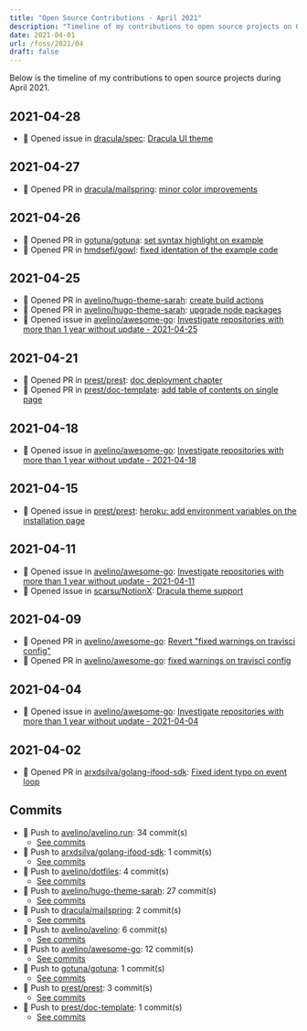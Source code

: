 ```yaml
---
title: "Open Source Contributions - April 2021"
description: "Timeline of my contributions to open source projects on GitHub during April 2021."
date: 2021-04-01
url: /foss/2021/04
draft: false
---
```


Below is the timeline of my contributions to open source projects during April 2021.

## 2021-04-28

- 🐛 Opened issue in [dracula/spec](https://github.com/dracula/spec): [Dracula UI theme](https://github.com/dracula/spec/issues/9)

## 2021-04-27

- 🔀 Opened PR in [dracula/mailspring](https://github.com/dracula/mailspring): [minor color improvements](https://github.com/dracula/mailspring/pull/9)

## 2021-04-26

- 🔀 Opened PR in [gotuna/gotuna](https://github.com/gotuna/gotuna): [set syntax highlight on example](https://github.com/gotuna/gotuna/pull/5)
- 🔀 Opened PR in [hmdsefi/gowl](https://github.com/hmdsefi/gowl): [fixed identation of the example code](https://github.com/hmdsefi/gowl/pull/17)

## 2021-04-25

- 🔀 Opened PR in [avelino/hugo-theme-sarah](https://github.com/avelino/hugo-theme-sarah): [create build actions](https://github.com/avelino/hugo-theme-sarah/pull/36)
- 🔀 Opened PR in [avelino/hugo-theme-sarah](https://github.com/avelino/hugo-theme-sarah): [upgrade node packages](https://github.com/avelino/hugo-theme-sarah/pull/35)
- 🐛 Opened issue in [avelino/awesome-go](https://github.com/avelino/awesome-go): [Investigate repositories with more than 1 year without update - 2021-04-25](https://github.com/avelino/awesome-go/issues/3583)

## 2021-04-21

- 🔀 Opened PR in [prest/prest](https://github.com/prest/prest): [doc deployment chapter](https://github.com/prest/prest/pull/525)
- 🔀 Opened PR in [prest/doc-template](https://github.com/prest/doc-template): [add table of contents on single page](https://github.com/prest/doc-template/pull/40)

## 2021-04-18

- 🐛 Opened issue in [avelino/awesome-go](https://github.com/avelino/awesome-go): [Investigate repositories with more than 1 year without update - 2021-04-18](https://github.com/avelino/awesome-go/issues/3574)

## 2021-04-15

- 🐛 Opened issue in [prest/prest](https://github.com/prest/prest): [heroku: add environment variables on the installation page](https://github.com/prest/prest/issues/523)

## 2021-04-11

- 🐛 Opened issue in [avelino/awesome-go](https://github.com/avelino/awesome-go): [Investigate repositories with more than 1 year without update - 2021-04-11](https://github.com/avelino/awesome-go/issues/3565)
- 🐛 Opened issue in [scarsu/NotionX](https://github.com/scarsu/NotionX): [Dracula theme support](https://github.com/scarsu/NotionX/issues/10)

## 2021-04-09

- 🔀 Opened PR in [avelino/awesome-go](https://github.com/avelino/awesome-go): [Revert "fixed warnings on travisci config"](https://github.com/avelino/awesome-go/pull/3563)
- 🔀 Opened PR in [avelino/awesome-go](https://github.com/avelino/awesome-go): [fixed warnings on travisci config](https://github.com/avelino/awesome-go/pull/3562)

## 2021-04-04

- 🐛 Opened issue in [avelino/awesome-go](https://github.com/avelino/awesome-go): [Investigate repositories with more than 1 year without update - 2021-04-04](https://github.com/avelino/awesome-go/issues/3555)

## 2021-04-02

- 🔀 Opened PR in [arxdsilva/golang-ifood-sdk](https://github.com/arxdsilva/golang-ifood-sdk): [Fixed ident typo on event loop](https://github.com/arxdsilva/golang-ifood-sdk/pull/1)

## Commits

- 🔨 Push to [avelino/avelino.run](https://github.com/avelino/avelino.run): 34 commit(s)
  - [See commits](https://github.com/avelino/avelino.run/commits?author=avelino&since=2021-04-01T00:00:00Z&until=2021-04-30T23:59:59Z)
- 🔨 Push to [arxdsilva/golang-ifood-sdk](https://github.com/arxdsilva/golang-ifood-sdk): 1 commit(s)
  - [See commits](https://github.com/arxdsilva/golang-ifood-sdk/commits?author=avelino&since=2021-04-01T00:00:00Z&until=2021-04-30T23:59:59Z)
- 🔨 Push to [avelino/dotfiles](https://github.com/avelino/dotfiles): 4 commit(s)
  - [See commits](https://github.com/avelino/dotfiles/commits?author=avelino&since=2021-04-01T00:00:00Z&until=2021-04-30T23:59:59Z)
- 🔨 Push to [avelino/hugo-theme-sarah](https://github.com/avelino/hugo-theme-sarah): 27 commit(s)
  - [See commits](https://github.com/avelino/hugo-theme-sarah/commits?author=avelino&since=2021-04-01T00:00:00Z&until=2021-04-30T23:59:59Z)
- 🔨 Push to [dracula/mailspring](https://github.com/dracula/mailspring): 2 commit(s)
  - [See commits](https://github.com/dracula/mailspring/commits?author=avelino&since=2021-04-01T00:00:00Z&until=2021-04-30T23:59:59Z)
- 🔨 Push to [avelino/avelino](https://github.com/avelino/avelino): 6 commit(s)
  - [See commits](https://github.com/avelino/avelino/commits?author=avelino&since=2021-04-01T00:00:00Z&until=2021-04-30T23:59:59Z)
- 🔨 Push to [avelino/awesome-go](https://github.com/avelino/awesome-go): 12 commit(s)
  - [See commits](https://github.com/avelino/awesome-go/commits?author=avelino&since=2021-04-01T00:00:00Z&until=2021-04-30T23:59:59Z)
- 🔨 Push to [gotuna/gotuna](https://github.com/gotuna/gotuna): 1 commit(s)
  - [See commits](https://github.com/gotuna/gotuna/commits?author=avelino&since=2021-04-01T00:00:00Z&until=2021-04-30T23:59:59Z)
- 🔨 Push to [prest/prest](https://github.com/prest/prest): 3 commit(s)
  - [See commits](https://github.com/prest/prest/commits?author=avelino&since=2021-04-01T00:00:00Z&until=2021-04-30T23:59:59Z)
- 🔨 Push to [prest/doc-template](https://github.com/prest/doc-template): 1 commit(s)
  - [See commits](https://github.com/prest/doc-template/commits?author=avelino&since=2021-04-01T00:00:00Z&until=2021-04-30T23:59:59Z)

